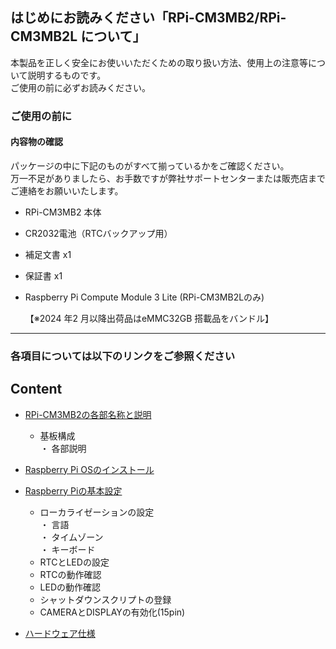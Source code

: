 ## **はじめにお読みください「RPi-CM3MB2/RPi-CM3MB2L について」**

本製品を正しく安全にお使いいただくための取り扱い方法、使用上の注意等について説明するものです。  
ご使用の前に必ずお読みください。  

### **ご使用の前に**
#### 内容物の確認  
パッケージの中に下記のものがすべて揃っているかをご確認ください。  
万一不足がありましたら、お手数ですが弊社サポートセンターまたは販売店までご連絡をお願いいたします。 
 
 - RPi-CM3MB2 本体  
 - CR2032電池（RTCバックアップ用）  
 - 補足文書 x1 
 - 保証書 x1 
 - Raspberry Pi Compute Module 3 Lite (RPi-CM3MB2Lのみ)

   【※2024 年2 月以降出荷品はeMMC32GB 搭載品をバンドル】
   
 ---  
 
### **各項目については以下のリンクをご参照ください** 
 
## Content  
* [RPi-CM3MB2の各部名称と説明](./Document/RPi-CM3MB2_board.md)
   * 基板構成  
     ・ 各部説明

* [Raspberry Pi OSのインストール](./Document/RasPiOS_Install.md)

* [Raspberry Piの基本設定](./Document/Raspbian_Config.md)
  * ローカライゼーションの設定  
    ・ 言語  
    ・ タイムゾーン  
    ・ キーボード  
  * RTCとLEDの設定    
  * RTCの動作確認  
  * LEDの動作確認 
  * シャットダウンスクリプトの登録  
  * CAMERAとDISPLAYの有効化(15pin)  

* [ハードウェア仕様](./Document/RPi-CM3MB2_spec.md)
    
